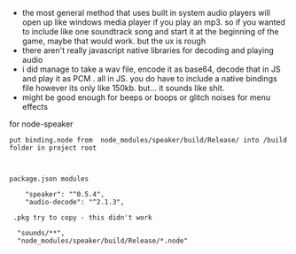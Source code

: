 - the most general method that uses built in system audio players will open up like windows media player if you play an mp3. so if you wanted to include like one soundtrack song and start it at the beginning of the game, maybe that would work. but the ux is rough
- there aren't really javascript native libraries for decoding and playing audio
- i did manage to take a wav file, encode it as base64, decode that in JS and play it as PCM . all in JS. you do have to include a native bindings file however its only like 150kb. but... it sounds like shit.
- might be good enough for beeps or boops or glitch noises for menu effects

for node-speaker

```
put binding.node from  node_modules/speaker/build/Release/ into /build folder in project root



package.json modules

    "speaker": "^0.5.4",
    "audio-decode": "^2.1.3",

 .pkg try to copy - this didn't work

```

      "sounds/**",
      "node_modules/speaker/build/Release/*.node"

```

```
